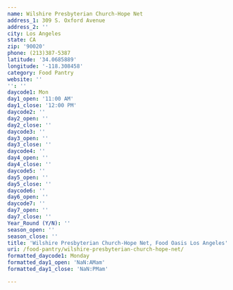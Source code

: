 ```yaml
---
name: Wilshire Presbyterian Church-Hope Net
address_1: 309 S. Oxford Avenue
address_2: ''
city: Los Angeles
state: CA
zip: '90020'
phone: (213)387-5387
latitude: '34.0685889'
longitude: '-118.308458'
category: Food Pantry
website: ''
'': ''
daycode1: Mon
day1_open: '11:00 AM'
day1_close: '12:00 PM'
daycode2: ''
day2_open: ''
day2_close: ''
daycode3: ''
day3_open: ''
day3_close: ''
daycode4: ''
day4_open: ''
day4_close: ''
daycode5: ''
day5_open: ''
day5_close: ''
daycode6: ''
day6_open: ''
daycode7: ''
day7_open: ''
day7_close: ''
Year_Round (Y/N): ''
season_open: ''
season_close: ''
title: 'Wilshire Presbyterian Church-Hope Net, Food Oasis Los Angeles'
uri: /food-pantry/wilshire-presbyterian-church-hope-net/
formatted_daycode1: Monday
formatted_day1_open: 'NaN:AMam'
formatted_day1_close: 'NaN:PMam'

---
```

